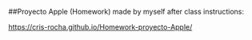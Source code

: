 ##Proyecto Apple (Homework) made by myself after class instructions:

https://cris-rocha.github.io/Homework-proyecto-Apple/
